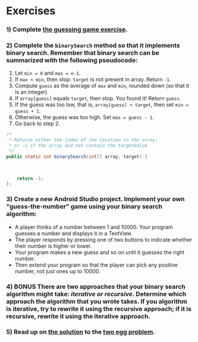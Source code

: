 # Exercises

### 1) Complete [the guessing game exercise](https://www.khanacademy.org/computing/computer-science/algorithms/intro-to-algorithms/a/a-guessing-game).

### 2) Complete the `binarySearch` method so that it implements binary search. Remember that binary search can be summarized with the following pseudocode:
1. Let `min = 0` and `max = n-1`.
2. If `max < min`, then stop: `target` is not present in array. Return `-1`.
3. Compute `guess` as the average of `max` and `min`, rounded down (so that it is an integer).
4. If `array[guess]` equals `target`, then stop. You found it! Return `guess`.
5. If the guess was too low, that is, `array[guess] < target`, then set `min = guess + 1`.
6. Otherwise, the guess was too high. Set `max = guess - 1`.
7. Go back to step 2.

```java
/* 
 * Returns either the index of the location in the array,
 * or -1 if the array did not contain the targetValue 
 */
public static int binarySearch(int[] array, target) {
    
    

    return -1;
};
```

### 3) Create a new Android Studio project. Implement your own "guess-the-number" game using your binary search algorithm: 
- A player thinks of a number between 1 and 10000. Your program guesses a number and displays it in a TextView. 
- The player responds by pressing one of two buttons to indicate whether their number is higher or lower. 
- Your program makes a new guess and so on until it guesses the right number. 
- Then extend your program so that the player can pick any positive number, not just ones up to 10000.

### 4) **BONUS** There are two approaches that your binary search algorithm might take: *iterative or recursive*. Determine which approach the algorithm that you wrote takes. If you algorithm is iterative, try to rewrite it using the recursive approach; if it is recursive, rewrite it using the iterative approach.

### 5) Read up on [the solution](http://datagenetics.com/blog/july22012/index.html) to the [two egg problem](morning-challenge.md).
